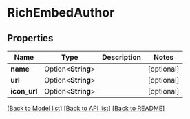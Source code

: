 # RichEmbedAuthor

## Properties

Name | Type | Description | Notes
------------ | ------------- | ------------- | -------------
**name** | Option<**String**> |  | [optional]
**url** | Option<**String**> |  | [optional]
**icon_url** | Option<**String**> |  | [optional]

[[Back to Model list]](../README.md#documentation-for-models) [[Back to API list]](../README.md#documentation-for-api-endpoints) [[Back to README]](../README.md)



